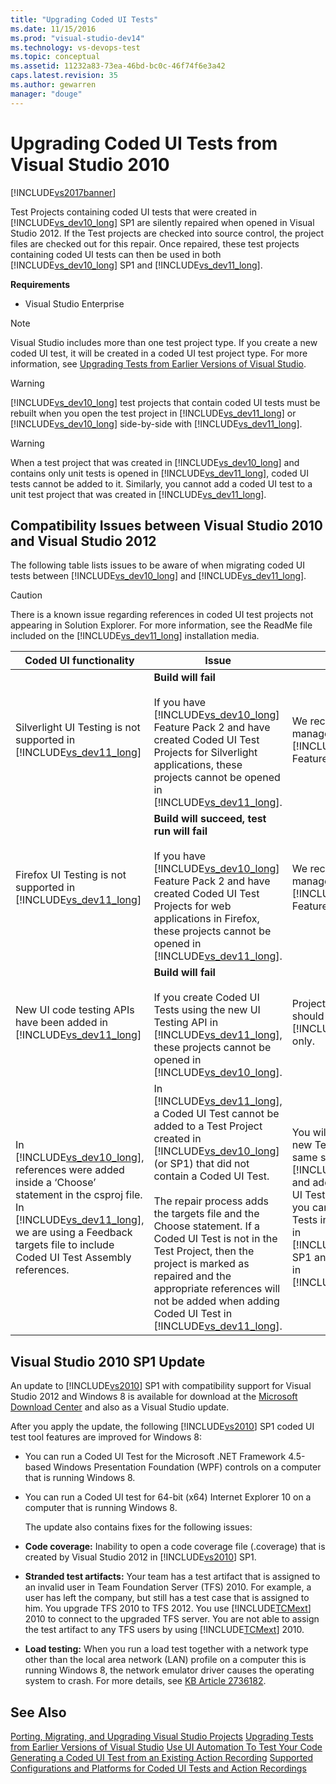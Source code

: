 ```yaml
---
title: "Upgrading Coded UI Tests"
ms.date: 11/15/2016
ms.prod: "visual-studio-dev14"
ms.technology: vs-devops-test
ms.topic: conceptual
ms.assetid: 11232a83-73ea-46bd-bc0c-46f74f6e3a42
caps.latest.revision: 35
ms.author: gewarren
manager: "douge"
---
```

# Upgrading Coded UI Tests from Visual Studio 2010
[!INCLUDE[vs2017banner](../includes/vs2017banner.md)]

Test Projects containing coded UI tests that were created in [!INCLUDE[vs_dev10_long](../includes/vs-dev10-long-md.md)] SP1 are silently repaired when opened in Visual Studio 2012. If the Test projects are checked into source control, the project files are checked out for this repair. Once repaired, these test projects containing coded UI tests can then be used in both [!INCLUDE[vs_dev10_long](../includes/vs-dev10-long-md.md)] SP1 and [!INCLUDE[vs_dev11_long](../includes/vs-dev11-long-md.md)].

 **Requirements**

-   Visual Studio Enterprise

> [!NOTE]
>  Visual Studio includes more than one test project type. If you create a new coded UI test, it will be created in a coded UI test project type. For more information, see [Upgrading Tests from Earlier Versions of Visual Studio](http://msdn.microsoft.com/e9c8b7f6-bd72-448e-8edb-d090dcc5cf52).

> [!WARNING]
>  [!INCLUDE[vs_dev10_long](../includes/vs-dev10-long-md.md)] test projects that contain coded UI tests must be rebuilt when you open the test project in [!INCLUDE[vs_dev11_long](../includes/vs-dev11-long-md.md)] or [!INCLUDE[vs_dev10_long](../includes/vs-dev10-long-md.md)] side-by-side with [!INCLUDE[vs_dev11_long](../includes/vs-dev11-long-md.md)].

> [!WARNING]
>  When a test project that was created in [!INCLUDE[vs_dev10_long](../includes/vs-dev10-long-md.md)] and contains only unit tests is opened in [!INCLUDE[vs_dev11_long](../includes/vs-dev11-long-md.md)], coded UI tests cannot be added to it. Similarly, you cannot add a coded UI test to a unit test project that was created in [!INCLUDE[vs_dev11_long](../includes/vs-dev11-long-md.md)].

## Compatibility Issues between Visual Studio 2010 and Visual Studio 2012
 The following table lists issues to be aware of when migrating coded UI tests between [!INCLUDE[vs_dev10_long](../includes/vs-dev10-long-md.md)] and [!INCLUDE[vs_dev11_long](../includes/vs-dev11-long-md.md)].

> [!CAUTION]
>  There is a known issue regarding references in coded UI test projects not appearing in Solution Explorer. For more information, see the ReadMe file included on the [!INCLUDE[vs_dev11_long](../includes/vs-dev11-long-md.md)] installation media.

|Coded UI functionality|Issue|Solution|
|----------------------------|-----------|--------------|
|Silverlight UI Testing is not supported in [!INCLUDE[vs_dev11_long](../includes/vs-dev11-long-md.md)]|**Build will fail**<br /><br /> If you have [!INCLUDE[vs_dev10_long](../includes/vs-dev10-long-md.md)] Feature Pack 2 and have created Coded UI Test Projects for Silverlight applications, these projects cannot be opened in [!INCLUDE[vs_dev11_long](../includes/vs-dev11-long-md.md)].|We recommend that you manage these projects in [!INCLUDE[vs_dev10_long](../includes/vs-dev10-long-md.md)] Feature Pack 2 only.|
|Firefox UI Testing is not supported in [!INCLUDE[vs_dev11_long](../includes/vs-dev11-long-md.md)]|**Build will succeed, test run will fail**<br /><br /> If you have [!INCLUDE[vs_dev10_long](../includes/vs-dev10-long-md.md)] Feature Pack 2 and have created Coded UI Test Projects for web applications in Firefox, these projects cannot be opened in [!INCLUDE[vs_dev11_long](../includes/vs-dev11-long-md.md)].|We recommend that you manage these projects in [!INCLUDE[vs_dev10_long](../includes/vs-dev10-long-md.md)] Feature Pack 2 only.|
|New UI code testing APIs have been added in [!INCLUDE[vs_dev11_long](../includes/vs-dev11-long-md.md)]|**Build will fail**<br /><br /> If you create Coded UI Tests using the new UI Testing API in [!INCLUDE[vs_dev11_long](../includes/vs-dev11-long-md.md)], these projects cannot be opened in [!INCLUDE[vs_dev10_long](../includes/vs-dev10-long-md.md)].|Projects using new API should be managed in [!INCLUDE[vs_dev11_long](../includes/vs-dev11-long-md.md)] only.|
|In [!INCLUDE[vs_dev10_long](../includes/vs-dev10-long-md.md)], references were added inside a ‘Choose’ statement in the csproj file. In [!INCLUDE[vs_dev11_long](../includes/vs-dev11-long-md.md)], we are using a Feedback targets file to include Coded UI Test Assembly references.|In [!INCLUDE[vs_dev11_long](../includes/vs-dev11-long-md.md)], a Coded UI Test cannot be added to a Test Project created in [!INCLUDE[vs_dev10_long](../includes/vs-dev10-long-md.md)] (or SP1) that did not contain a Coded UI Test.<br /><br /> The repair process adds the targets file and the Choose statement. If a Coded UI Test is not in the Test Project, then the project is marked as repaired and the appropriate references will not be added when adding Coded UI Test in [!INCLUDE[vs_dev11_long](../includes/vs-dev11-long-md.md)].|You will have to create a new Test Project in the same solution using [!INCLUDE[vs_dev11_long](../includes/vs-dev11-long-md.md)] and add your new Coded UI Test in it. Alternately, you can add Coded UI Tests into the Test Project in [!INCLUDE[vs_dev10_long](../includes/vs-dev10-long-md.md)] SP1 and open that project in [!INCLUDE[vs_dev11_long](../includes/vs-dev11-long-md.md)].|

##  <a name="UpgradingCodedUIFromVS2010_Update"></a> Visual Studio 2010 SP1 Update
 An update to [!INCLUDE[vs2010](../includes/vs2010-md.md)] SP1 with compatibility support for Visual Studio 2012 and Windows 8 is available for download at the [Microsoft Download Center](http://www.microsoft.com/download/details.aspx?id=34677) and also as a Visual Studio update.

 After you apply the update, the following [!INCLUDE[vs2010](../includes/vs2010-md.md)] SP1 coded UI test tool features are improved for Windows 8:

- You can run a Coded UI Test for the Microsoft .NET Framework 4.5-based Windows Presentation Foundation (WPF) controls on a computer that is running Windows 8.

- You can run a Coded UI test for 64-bit (x64) Internet Explorer 10 on a computer that is running Windows 8.

  The update also contains fixes for the following issues:

- **Code coverage:** Inability to open a code coverage file (.coverage) that is created by Visual Studio 2012 in [!INCLUDE[vs2010](../includes/vs2010-md.md)] SP1.

- **Stranded test artifacts:** Your team has a test artifact that is assigned to an invalid user in Team Foundation Server (TFS) 2010. For example, a user has left the company, but still has a test case that is assigned to him. You upgrade TFS 2010 to TFS 2012. You use [!INCLUDE[TCMext](../includes/tcmext-md.md)] 2010 to connect to the upgraded TFS server. You are not able to assign the test artifact to any TFS users by using [!INCLUDE[TCMext](../includes/tcmext-md.md)] 2010.

- **Load testing:** When you run a load test together with a network type other than the local area network (LAN) profile on a computer this is running Windows 8, the network emulator driver causes the operating system to crash. For more details, see [KB Article 2736182](http://support.microsoft.com/kb/2736182).

## See Also
 [Porting, Migrating, and Upgrading Visual Studio Projects](../porting/porting-migrating-and-upgrading-visual-studio-projects.md)
 [Upgrading Tests from Earlier Versions of Visual Studio](http://msdn.microsoft.com/e9c8b7f6-bd72-448e-8edb-d090dcc5cf52)
 [Use UI Automation To Test Your Code](../test/use-ui-automation-to-test-your-code.md)
 [Generating a Coded UI Test from an Existing Action Recording](http://msdn.microsoft.com/library/56736963-9027-493b-b5c4-2d4e86d1d497)
 [Supported Configurations and Platforms for Coded UI Tests and Action Recordings](../test/supported-configurations-and-platforms-for-coded-ui-tests-and-action-recordings.md)
